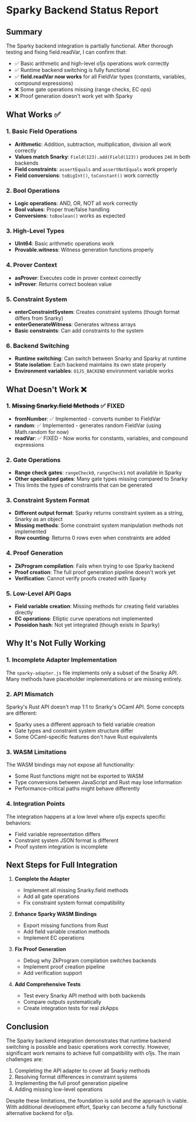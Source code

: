 # Sparky Backend Status Report

## Summary

The Sparky backend integration is partially functional. After thorough testing and fixing field.readVar, I can confirm that:
- ✅ Basic arithmetic and high-level o1js operations work correctly
- ✅ Runtime backend switching is fully functional
- ✅ **field.readVar now works** for all FieldVar types (constants, variables, compound expressions)
- ❌ Some gate operations missing (range checks, EC ops)
- ❌ Proof generation doesn't work yet with Sparky

## What Works ✅

### 1. Basic Field Operations
- **Arithmetic**: Addition, subtraction, multiplication, division all work correctly
- **Values match Snarky**: `Field(123).add(Field(123))` produces `246` in both backends
- **Field constraints**: `assertEquals` and `assertNotEquals` work properly
- **Field conversions**: `toBigInt()`, `toConstant()` work correctly

### 2. Bool Operations
- **Logic operations**: AND, OR, NOT all work correctly
- **Bool values**: Proper true/false handling
- **Conversions**: `toBoolean()` works as expected

### 3. High-Level Types
- **UInt64**: Basic arithmetic operations work
- **Provable.witness**: Witness generation functions properly

### 4. Prover Context
- **asProver**: Executes code in prover context correctly
- **inProver**: Returns correct boolean value

### 5. Constraint System
- **enterConstraintSystem**: Creates constraint systems (though format differs from Snarky)
- **enterGenerateWitness**: Generates witness arrays
- **Basic constraints**: Can add constraints to the system

### 6. Backend Switching
- **Runtime switching**: Can switch between Snarky and Sparky at runtime
- **State isolation**: Each backend maintains its own state properly
- **Environment variables**: `O1JS_BACKEND` environment variable works

## What Doesn't Work ❌

### 1. ~~Missing Snarky.field Methods~~ ✅ FIXED
- **fromNumber**: ✅ Implemented - converts number to FieldVar
- **random**: ✅ Implemented - generates random FieldVar (using Math.random for now)
- **readVar**: ✅ FIXED - Now works for constants, variables, and compound expressions

### 2. Gate Operations
- **Range check gates**: `rangeCheck0`, `rangeCheck1` not available in Sparky
- **Other specialized gates**: Many gate types missing compared to Snarky
- This limits the types of constraints that can be generated

### 3. Constraint System Format
- **Different output format**: Sparky returns constraint system as a string, Snarky as an object
- **Missing methods**: Some constraint system manipulation methods not implemented
- **Row counting**: Returns 0 rows even when constraints are added

### 4. Proof Generation
- **ZkProgram compilation**: Fails when trying to use Sparky backend
- **Proof creation**: The full proof generation pipeline doesn't work yet
- **Verification**: Cannot verify proofs created with Sparky

### 5. Low-Level API Gaps
- **Field variable creation**: Missing methods for creating field variables directly
- **EC operations**: Elliptic curve operations not implemented
- **Poseidon hash**: Not yet integrated (though exists in Sparky)

## Why It's Not Fully Working

### 1. Incomplete Adapter Implementation
The `sparky-adapter.js` file implements only a subset of the Snarky API. Many methods have placeholder implementations or are missing entirely.

### 2. API Mismatch
Sparky's Rust API doesn't map 1:1 to Snarky's OCaml API. Some concepts are different:
- Sparky uses a different approach to field variable creation
- Gate types and constraint system structure differ
- Some OCaml-specific features don't have Rust equivalents

### 3. WASM Limitations
The WASM bindings may not expose all functionality:
- Some Rust functions might not be exported to WASM
- Type conversions between JavaScript and Rust may lose information
- Performance-critical paths might behave differently

### 4. Integration Points
The integration happens at a low level where o1js expects specific behaviors:
- Field variable representation differs
- Constraint system JSON format is different
- Proof system integration is incomplete

## Next Steps for Full Integration

1. **Complete the Adapter**
   - Implement all missing Snarky.field methods
   - Add all gate operations
   - Fix constraint system format compatibility

2. **Enhance Sparky WASM Bindings**
   - Export missing functions from Rust
   - Add field variable creation methods
   - Implement EC operations

3. **Fix Proof Generation**
   - Debug why ZkProgram compilation switches backends
   - Implement proof creation pipeline
   - Add verification support

4. **Add Comprehensive Tests**
   - Test every Snarky API method with both backends
   - Compare outputs systematically
   - Create integration tests for real zkApps

## Conclusion

The Sparky backend integration demonstrates that runtime backend switching is possible and basic operations work correctly. However, significant work remains to achieve full compatibility with o1js. The main challenges are:

1. Completing the API adapter to cover all Snarky methods
2. Resolving format differences in constraint systems
3. Implementing the full proof generation pipeline
4. Adding missing low-level operations

Despite these limitations, the foundation is solid and the approach is viable. With additional development effort, Sparky can become a fully functional alternative backend for o1js.